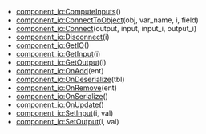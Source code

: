 - [component_io:ComputeInputs](nil)()
- [component_io:ConnectToObject](nil)(obj, var_name, i, field)
- [component_io:Connect](nil)(output, input, input_i, output_i)
- [component_io:Disconnect](nil)(i)
- [component_io:GetIO](nil)()
- [component_io:GetInput](nil)(i)
- [component_io:GetOutput](nil)(i)
- [component_io:OnAdd](nil)(ent)
- [component_io:OnDeserialize](nil)(tbl)
- [component_io:OnRemove](nil)(ent)
- [component_io:OnSerialize](nil)()
- [component_io:OnUpdate](nil)()
- [component_io:SetInput](nil)(i, val)
- [component_io:SetOutput](nil)(i, val)
